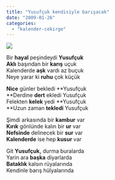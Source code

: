 ```yaml
---
title: "Yusufçuk kendisiyle barışacak"
date: "2009-01-26"
categories: 
  - "kalender-cekirge"
---
```


![](/uploads/image/800px-Sympetrum_flaveolum_-_side_(aka).jpg)

Bir **hayal** peşindeydi **Yusufçuk  
Aklı** başından bir **karış** uçuk  
Kalenderde **aşk** vardı az buçuk  
Neye yarar ki **ruhu** çok küçük

**Nice** günler bekledi **Yusufçuk  
**Derdine **dert** ekledi Yusufçuk  
Felekten **kelek** yedi **Yusufçuk  
**Uzun zaman **tekledi** Yusufçuk

Şimdi arkasında bir **kambur** var  
**Kırık** gönlünde kalın bir **ur** var  
**Nefsinde** delinecek bir **sur** var  
**Kalenderde** ise hep **kusur** var

Git **Yusufçuk,** durma buralarda  
Yarin ara **başka** diyarlarda  
**Bataklık** kalsın rüyalarında  
Kendinle barış hülyalarında
